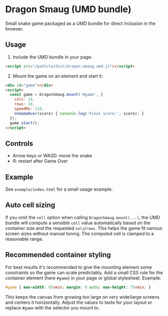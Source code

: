 # Dragon Smaug (UMD bundle)

Small snake game packaged as a UMD bundle for direct inclusion in the browser.

## Usage

1. Include the UMD bundle in your page:

```html
<script src="/path/to/dist/dragon-smaug.umd.js"></script>
```

2. Mount the game on an element and start it:

```html
<div id="game"></div>
<script>
  const game = DragonSmaug.mount('#game', {
    cols: 24,
    rows: 18,
    speedMs: 110,
    onGameOver(score) { console.log('Final score:', score); }
  });
  game.start();
</script>
```

## Controls

- Arrow keys or WASD: move the snake
- R: restart after Game Over

## Example

See `example/index.html` for a small usage example.

## Auto cell sizing

If you omit the `cell` option when calling `DragonSmaug.mount(...)`, the UMD bundle will compute a sensible `cell` value automatically based on the container size and the requested `cols`/`rows`. This helps the game fit various screen sizes without manual tuning. The computed cell is clamped to a reasonable range.

## Recommended container styling

For best results it's recommended to give the mounting element some constraints so the game can scale predictably. Add a small CSS rule for the container element (here `#game`) in your page or global stylesheet. Example:

```css
#game { max-width: 95vmin; margin: 0 auto; max-height: 75vmin; }
```

This keeps the canvas from growing too large on very wide/large screens and centers it horizontally. Adjust the values to taste for your layout or replace `#game` with the selector you mount to.
